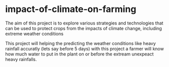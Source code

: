 # impact-of-climate-on-farming
The aim of this project is to explore various strategies and technologies that can be used to protect crops from the impacts of climate change, including extreme weather conditions


This project will helping the predicting the weather conditions like heavy rainfall accuratly (lets say before 5 days)
with this project a farmer will know how much water to put in the plant on or before the extream unexpeact heavy rainfalls.


